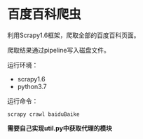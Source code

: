 # 百度百科爬虫

利用Scrapy1.6框架，爬取全部的百度百科页面。

爬取结果通过pipeline写入磁盘文件。



运行环境：

- scrapy1.6
- python3.7



运行命令：

```shell
scrapy crawl baiduBaike 
```



**需要自己实现util.py中获取代理的模块**

